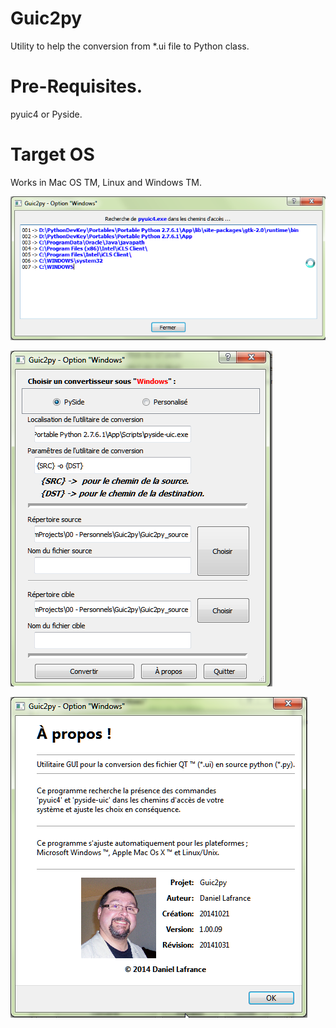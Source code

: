 # Guic2py
Utility to help the conversion from *.ui file to Python class.
# Pre-Requisites.
pyuic4 or Pyside. 
# Target OS
Works in Mac OS TM, Linux and Windows TM.
<P><img src="Images/ToolScan.png"></img>
<P><img src="Images/MainWindow.png"></img>
<P><img src="Images/About.png"></img>

